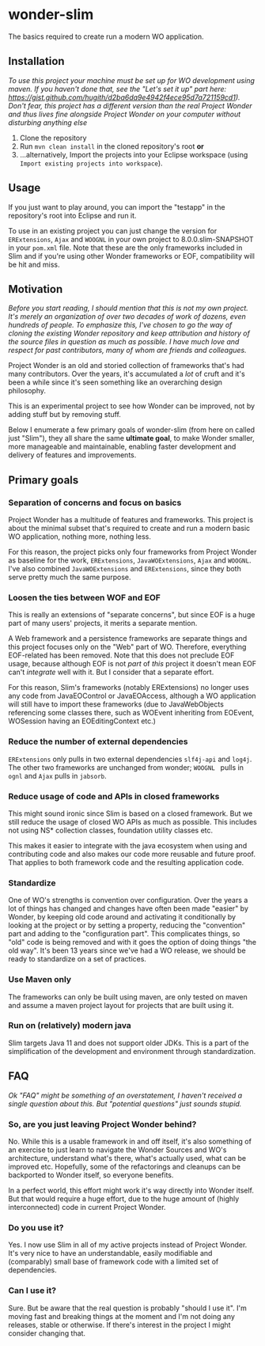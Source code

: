 # wonder-slim

The basics required to create run a modern WO application.

## Installation

*To use this project your machine must be set up for WO development using maven. If you haven't done that, see the "Let's set it up" part here: https://gist.github.com/hugith/d2ba6da9e4942f4ece95d7a721159cd1). Don't fear, this project has a different version than the real Project Wonder and thus lives fine alongside Project Wonder on your computer without disturbing anything else*

1. Clone the repository
2. Run `mvn clean install` in the cloned repository's root **or**
3. …alternatively, Import the projects into your Eclipse workspace (using `Import existing projects into workspace`).

## Usage

If you just want to play around, you can import the "testapp" in the repository's root into Eclipse and run it.

To use in an existing project you can just change the version for `ERExtensions`, `Ajax`  and `WOOGNL` in your own project to 8.0.0.slim-SNAPSHOT in your `pom.xml` file. Note that these are the only frameworks included in Slim and if you're using other Wonder frameworks or EOF, compatibility will be hit and miss.

## Motivation

*Before you start reading, I should mention that this is not my own project. It's merely an organization of over two decades of work of dozens, even hundreds of people. To emphasize this, I've chosen to go the way of cloning the existing Wonder repository and keep attribution and history of the source files in question as much as possible. I have much love and respect for past contributors, many of whom are friends and colleagues.*

Project Wonder is an old and storied collection of frameworks that's had many contributors. Over the years, it's accumulated a *lot* of cruft and it's been a while since it's seen something like an overarching design philosophy.

This is an experimental project to see how Wonder can be improved, not by adding stuff but by removing stuff.

Below I enumerate a few primary goals of wonder-slim (from here on called just "Slim"), they all share the same **ultimate goal**, to make Wonder smaller, more manageable and maintainable, enabling faster development and delivery of features and improvements.

## Primary goals

### Separation of concerns and focus on basics

Project Wonder has a multitude of features and frameworks. This project is about the minimal subset that's required to create and run a modern basic WO application, nothing more, nothing less.

For this reason, the project picks only four frameworks from Project Wonder as baseline for the work, `ERExtensions`, `JavaWOExtensions`, `Ajax` and `WOOGNL`. I've also combined `JavaWOExtensions` and `ERExtensions`, since they both serve pretty much the same purpose.

### **Loosen the ties between WOF and EOF**

This is really an extensions of "separate concerns", but since EOF is a huge part of many users' projects, it merits a separate mention.

A Web framework and a persistence frameworks are separate things and this project focuses only on the "Web" part of WO. Therefore, everything EOF-related has been removed. Note that this does not preclude EOF usage, because although EOF is not *part* of *this* project it doesn't mean EOF can't *integrate* well with it. But I consider that a separate effort.

For this reason, Slim's frameworks (notably ERExtensions) no longer uses any code from JavaEOControl or JavaEOAccess, although a WO application will still have to import these frameworks (due to JavaWebObjects referencing some classes there, such as WOEvent inheriting from EOEvent, WOSession having an EOEditingContext etc.)

### Reduce the number of external dependencies

`ERExtensions` only pulls in two external dependencies `slf4j-api` and `log4j`.  The other two frameworks are unchanged from wonder; `WOOGNL ` pulls in `ognl` and `Ajax` pulls in `jabsorb`.

### Reduce usage of code and APIs in closed frameworks

This might sound ironic since Slim is based on a closed framework. But we still reduce the usage of closed WO APIs as much as possible. This includes not using NS* collection classes, foundation utility classes etc.

This makes it easier to integrate with the java ecosystem when using and contributing code and also makes our code more reusable and future proof. That applies to both framework code and the resulting application code.

### **Standardize**

One of WO's strengths is convention over configuration. Over the years a lot of things has changed and changes have often been made "easier" by Wonder, by keeping old code around and activating it conditionally by looking at the project or by setting a property, reducing the "convention" part and adding to the "configuration part". This complicates things, so "old" code is being removed and with it goes the option of doing things "the old way". It's been 13 years since we've had a WO release, we should be ready to standardize on a set of practices.

### Use Maven only

The frameworks can only be built using maven, are only tested on maven and assume a maven project layout for projects that are built using it.

### **Run on (relatively) modern java**

Slim targets Java 11 and does not support older JDKs. This is a part of the simplification of the development and environment through standardization.

## FAQ

*Ok "FAQ" might be something of an overstatement, I haven't received a single question about this. But "potential questions" just sounds stupid.*

### So, are you just leaving Project Wonder behind?

No. While this is a usable framework in and off itself, it's also something of an exercise to just learn to navigate the Wonder Sources and WO's architecture, understand what's there, what's actually used, what can be improved etc. Hopefully, some of the refactorings and cleanups can be backported to Wonder itself, so everyone benefits. 

In a perfect world, this effort might work it's way directly into Wonder itself. But that would require a huge effort, due to the huge amount of (highly interconnected) code in current Project Wonder.

### Do you use it?

Yes. I now use Slim in all of my active projects instead of Project Wonder. It's very nice to have an understandable, easily modifiable and (comparably) small base of framework code with a limited set of dependencies.

### Can I use it?

Sure. But be aware that the real question is probably "should I use it". I'm moving fast and breaking things at the moment and I'm not doing any releases, stable or otherwise. If there's interest in the project I might consider changing that.
